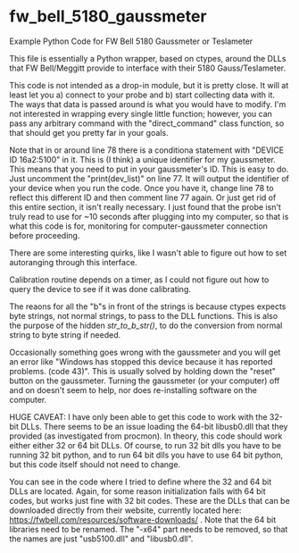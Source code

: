 # fw_bell_5180_gaussmeter
Example Python Code for FW Bell 5180 Gaussmeter or Teslameter

This file is essentially a Python wrapper, based on ctypes, around the DLLs that FW Bell/Meggitt provide to interface with their 5180 Gauss/Teslameter.

This code is not intended as a drop-in module, but it is pretty close. It will at least let you a) connect to your probe and b) start collecting data with it. The ways that data is passed around is what you would have to modify. I'm not interested in wrapping every single little function; however, you can pass any arbitrary command with the "direct_command" class function, so that should get you pretty far in your goals.

Note that in or around line 78 there is a conditiona statement with "DEVICE ID 16a2:5100" in it. This is (I think) a unique identifier for my gaussmeter. This means that you need to put in your gaussmeter's ID. This is easy to do. Just uncomment the "print(dev_list)" on line 77. It will output the identifier of your device when you run the code. Once you have it, change line 78 to reflect this different ID and then comment line 77 again. Or just get rid of this entire section, it isn't really necessary. I just found that the probe isn't truly read to use for ~10 seconds after plugging into my computer, so that is what this code is for, monitoring for computer-gaussmeter connection before proceeding.

There are some interesting quirks, like I wasn't able to figure out how to set autoranging through this interface.

Calibration routine depends on a timer, as I could not figure out how to query the device to see if it was done calibrating. 

The reaons for all the "b"s in front of the strings is because ctypes expects byte strings, not normal strings, to pass to the DLL functions. This is also the purpose of the hidden _str_to_b_str()_, to do the conversion from normal string to byte string if needed.

Occasionally something goes wrong with the gaussmeter and you will get an error like "Windows has stopped this device because it has reported problems. (code 43)". This is usually solved by holding down the "reset" button on the gaussmeter. Turning the gaussmeter (or your computer) off and on doesn't seem to help, nor does re-installing software on the computer.

HUGE CAVEAT: I have only been able to get this code to work with the 32-bit DLLs. There seems to be an issue loading the 64-bit libusb0.dll that they provided (as investigated from procmon). In theory, this code should work either either 32 or 64 bit DLLs. Of course, to run 32 bit dlls you have to be running 32 bit python, and to run 64 bit dlls you have to use 64 bit python, but this code itself should not need to change. 

You can see in the code where I tried to define where the 32 and 64 bit DLLs are located. Again, for some reason initialization fails with 64 bit codes, but works just fine with 32 bit codes. These are the DLLs that can be downloaded directly from their website, currently located here: https://fwbell.com/resources/software-downloads/ . Note that the 64 bit libraries need to be renamed. The "-x64" part needs to be removed, so that the names are just "usb5100.dll" and "libusb0.dll".


